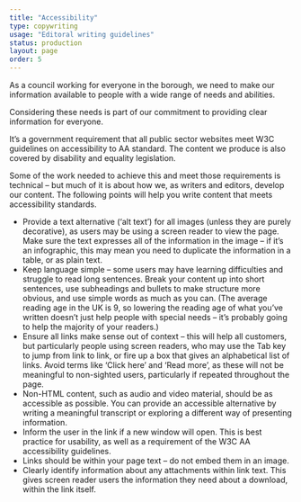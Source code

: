 ```yaml
---
title: "Accessibility"
type: copywriting
usage: "Editoral writing guidelines"
status: production
layout: page
order: 5
---
```


As a council working for everyone in the borough, we need to make our information available to people with a wide range of needs and abilities.

Considering these needs is part of our commitment to providing clear information for everyone.

It’s a government requirement that all public sector websites meet W3C guidelines on accessibility to AA standard. The content we produce is also covered by disability and equality legislation.

Some of the work needed to achieve this and meet those requirements is technical – but much of it is about how we, as writers and editors, develop our content. The following points will help you write content that meets accessibility standards.

* Provide a text alternative (‘alt text’) for all images (unless they are purely decorative), as users may be using a screen reader to view the page. Make sure the text expresses all of the information in the image – if it’s an infographic, this may mean you need to duplicate the information in a table, or as plain text.
* Keep language simple – some users may have learning difficulties and struggle to read long sentences. Break your content up into short sentences, use subheadings and bullets to make structure more obvious, and use simple words as much as you can. (The average reading age in the UK is 9, so lowering the reading age of what you’ve written doesn’t just help people with special needs – it’s probably going to help the majority of your readers.)
* Ensure all links make sense out of context – this will help all customers, but particularly people using screen readers, who may use the Tab key to jump from link to link, or fire up a box that gives an alphabetical list of links. Avoid terms like ‘Click here’ and ‘Read more’, as these will not be meaningful to non-sighted users, particularly if repeated throughout the page.
* Non-HTML content, such as audio and video material, should be as accessible as possible. You can provide an accessible alternative by writing a meaningful transcript or exploring a different way of presenting information.
* Inform the user in the link if a new window will open. This is best practice for usability, as well as a requirement of the W3C AA accessibility guidelines.
* Links should be within your page text – do not embed them in an image.
* Clearly identify information about any attachments within link text. This gives screen reader users the information they need about a download, within the link itself.